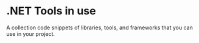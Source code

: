 # .NET Tools in use

A collection code snippets of libraries, tools, and frameworks that you can use in your project.

<br />
